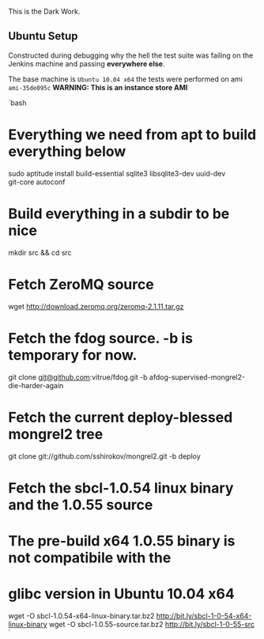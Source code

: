 This is the Dark Work.

## Ubuntu Setup
Constructed during debugging why the hell the test suite
was failing on the Jenkins machine and passing **everywhere else**.

The base machine is `Ubuntu 10.04 x64` the tests were performed on
ami `ami-35de095c` **WARNING: This is an instance store AMI**

`bash
# Everything we need from apt to build everything below
sudo aptitude install build-essential sqlite3 libsqlite3-dev uuid-dev \
                      git-core autoconf

# Build everything in a subdir to be nice
mkdir src && cd src

# Fetch ZeroMQ source
wget http://download.zeromq.org/zeromq-2.1.11.tar.gz

# Fetch the fdog source. -b is temporary for now.
git clone git@github.com:vitrue/fdog.git -b afdog-supervised-mongrel2-die-harder-again

# Fetch the current deploy-blessed mongrel2 tree
git clone git://github.com/sshirokov/mongrel2.git -b deploy

# Fetch the sbcl-1.0.54 linux binary and the 1.0.55 source
# The pre-build x64 1.0.55 binary is not compatibile with the
# glibc version in Ubuntu 10.04 x64
wget -O sbcl-1.0.54-x64-linux-binary.tar.bz2 http://bit.ly/sbcl-1-0-54-x64-linux-binary
wget -O sbcl-1.0.55-source.tar.bz2 http://bit.ly/sbcl-1-0-55-src
`


